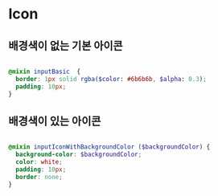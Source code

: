 # Icon

## 배경색이 없는 기본 아이콘

```scss

@mixin inputBasic  {
  border: 1px solid rgba($color: #6b6b6b, $alpha: 0.3);
  padding: 10px;
}

```

## 배경색이 있는 아이콘

```scss

@mixin inputIconWithBackgroundColor ($backgroundColor) {
  background-color: $backgroundColor;
  color: white;
  padding: 10px;
  border: none;
}

```